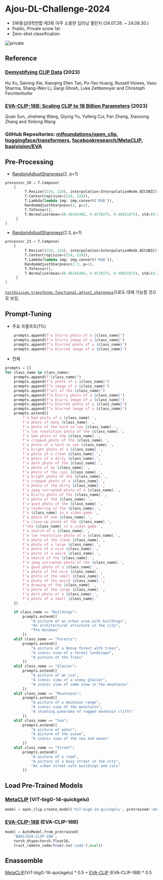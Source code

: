 # Ajou-DL-Challenge-2024

- SW중심대학연합 제3회 아주 소중한 딥러닝 챌린지 (24.07.26. ~ 24.08.30.)
- Public, Private score 1st
- Zero-shot classification

![private](https://github.com/user-attachments/assets/0fc8d319-017d-42a2-821d-f7bcf985f24a)

## Reference
### [Demystifying CLIP Data](https://arxiv.org/abs/2309.16671) (2023)
Hu Xu, Saining Xie, Xiaoqing Ellen Tan, Po-Yao Huang, Russell Howes, Vasu Sharma, Shang-Wen Li, Gargi Ghosh, Luke Zettlemoyer and Christoph Feichtenhofer

### [EVA-CLIP-18B: Scaling CLIP to 18 Billion Parameters](https://arxiv.org/abs/2309.16671) (2023)
Quan Sun, Jinsheng Wang, Qiying Yu, Yufeng Cui, Fan Zhang, Xiaosong Zhang and Xinlong Wang

### GitHub Repositories: [mlfoundations/open_clip](https://github.com/mlfoundations/open_clip), [huggingface/transformers](https://github.com/huggingface/transformers), [facebookresearch/MetaCLIP](https://github.com/facebookresearch/MetaCLIP), [baaivision/EVA](https://github.com/baaivision/EVA/tree/master/EVA-CLIP-18B)

## Pre-Processing
- [RandomAdjustSharpness](https://pytorch.org/vision/main/generated/torchvision.transforms.RandomAdjustSharpness.html)(2, p=1)
```python
processor_20 = T.Compose(
    [
         T.Resize((224, 224), interpolation=InterpolationMode.BICUBIC),
         T.CenterCrop(size=(224, 224)),
         T.Lambda(lambda img: img.convert('RGB')),
         RandomAdjustSharpness(2, p=1),
         T.ToTensor(),
         T.Normalize(mean=(0.48145466, 0.4578275, 0.40821073), std=(0.26862954, 0.26130258, 0.27577711))
     ]
)
```

- [RandomAdjustSharpness](https://pytorch.org/vision/main/generated/torchvision.transforms.RandomAdjustSharpness.html)(2.3, p=1)
```python
processor_23 = T.Compose(
    [
         T.Resize((224, 224), interpolation=InterpolationMode.BICUBIC),
         T.CenterCrop(size=(224, 224)),
         T.Lambda(lambda img: img.convert('RGB')),
         RandomAdjustSharpness(2.3, p=1),
         T.ToTensor(),
         T.Normalize(mean=(0.48145466, 0.4578275, 0.40821073), std=(0.26862954, 0.26130258, 0.27577711))
     ]
)
```
[`torchvision.transforms.functional.adjust_sharpness`](https://pytorch.org/vision/main/generated/torchvision.transforms.functional.adjust_sharpness.html)으로도 대체 가능할 것으로 보임.

## Prompt-Tuning
- 주요 프롬프트(1%)
```python
    prompts.append(f"a blurry photo of a {class_name}")
    prompts.append(f"a blurry image of a {class_name}")
    prompts.append(f"a blurred photo of a {class_name}")
    prompts.append(f"a blurred image of a {class_name}")
```

- 전체
```python
prompts = []
for class_name in class_names:
    prompts.append(f"{class_name}")
    prompts.append(f"a photo of a {class_name}")
    prompts.append(f"a image of a {class_name}")
    prompts.append(f"art of the {class_name}")
    prompts.append(f"a blurry photo of a {class_name}")
    prompts.append(f"a blurry image of a {class_name}")
    prompts.append(f"a blurred photo of a {class_name}")
    prompts.append(f"a blurred image of a {class_name}")
    prompts.extend([
        f'a bad photo of a {class_name}.',
        f'a photo of many {class_name}.',
        f'a photo of the hard to see {class_name}.',
        f'a low resolution photo of the {class_name}.',
        f'a bad photo of the {class_name}.',
        f'a cropped photo of the {class_name}.',
        f'a photo of a hard to see {class_name}.',
        f'a bright photo of a {class_name}.',
        f'a photo of a clean {class_name}.',
        f'a photo of a dirty {class_name}.',
        f'a dark photo of the {class_name}.',
        f'a photo of my {class_name}.',
        f'a photo of the cool {class_name}.',
        f'a bright photo of the {class_name}.',
        f'a cropped photo of a {class_name}.',
        f'a photo of the dirty {class_name}.',
        f'a jpeg corrupted photo of a {class_name}.',
        f'a blurry photo of the {class_name}.',
        f'a photo of the {class_name}.',
        f'a good photo of the {class_name}.',
        f'a rendering of the {class_name}.',
        f'a {class_name} in a video game.',
        f'a photo of one {class_name}.',
        f'a close-up photo of the {class_name}.',
        f'the {class_name} in a video game.',
        f'a sketch of a {class_name}.',
        f'a low resolution photo of a {class_name}.',
        f'a photo of the clean {class_name}.',
        f'a photo of a large {class_name}.',
        f'a photo of a nice {class_name}.',
        f'a photo of a weird {class_name}.',
        f'a sketch of the {class_name}.',
        f'a jpeg corrupted photo of the {class_name}.',
        f'a good photo of a {class_name}.',
        f'a photo of the nice {class_name}.',
        f'a photo of the small {class_name}.',
        f'a photo of the weird {class_name}.',
        f'a drawing of the {class_name}.',
        f'a photo of the large {class_name}.',
        f'a dark photo of a {class_name}.',
        f'a photo of a small {class_name}.'
    ])

    if class_name == "Buildings":
        prompts.extend([
            "A picture of an urban area with buildings",
            "An architectural structure in the city",
            "The Windows"
        ])
    elif class_name == "Forests":
        prompts.extend([
            "A picture of a dense forest with trees",
            "A scenic view of a forest landscape",
            "A picture of the Trees"
        ])
    elif class_name == "Glacier":
        prompts.extend([
            "A picture of an ice",
            "A scenic view of a snowy glacier",
            "A scenic view of some snow in the mountains"
        ])
    elif class_name == "Mountains":
        prompts.extend([
            "A picture of a mountain range",
            "A scenic view of the mountains",
            "A stunning panorama of rugged mountain cliffs"
        ])
    elif class_name == "Sea":
        prompts.extend([
            "A picture of water",
            "A picture of the ocean",
            "A scenic view of the sea and waves"
        ])
    elif class_name == "Street":
        prompts.extend([
            "A picture of a road",
            "A picture of a busy street in the city",
            "An urban street with buildings and cars"
        ])
```
## Load Pre-Trained Models
### [MetaCLIP](https://github.com/facebookresearch/MetaCLIP) (ViT-bigG-14-quickgelu)
```python
model = open_clip.create_model('ViT-bigG-14-quickgelu', pretrained='metaclip_2_5b').to(device)
```

### [EVA-CLIP-18B](https://github.com/baaivision/EVA/tree/master/EVA-CLIP-18B) (EVA-CLIP-18B)
```python
model = AutoModel.from_pretrained(
    'BAAI/EVA-CLIP-18B',
    torch_dtype=torch.float16,
    trust_remote_code=True).to('cuda').eval()
```

## Enassemble
[MetaCLIP](https://github.com/facebookresearch/MetaCLIP)(ViT-bigG-14-quickgelu) * 0.5 + [EVA-CLIP](https://github.com/baaivision/EVA/tree/master/EVA-CLIP-18B) (EVA-CLIP-18B) * 0.5

